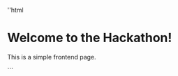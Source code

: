 ''html
<!DOCTYPE html>
<html lang="en">
<head>
    <meta charset="UTF-8">
    <title>Hackathon Frontend</title>
</head>
<body>
    <h1>Welcome to the Hackathon!</h1>
    <p>This is a simple frontend page.</p>
</body>
</html>
```